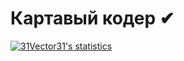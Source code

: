# Картавый кодер  ✔
[![31Vector31's statistics](https://github-readme-stats.vercel.app/api?username=31Vector31&show_icons=true&theme=tokyonight)](#)


